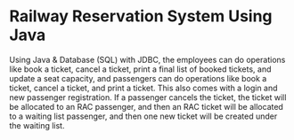 # Railway Reservation System Using Java
Using Java & Database (SQL) with JDBC, the employees can do operations like book a ticket, cancel a ticket, print a final list of booked tickets, and update a seat capacity, and passengers can do operations like book a ticket, cancel a ticket, and print a ticket. This also comes with a login and new passenger registration. If a passenger cancels the ticket, the ticket will be allocated to an RAC passenger, and then an RAC ticket will be allocated to a waiting list passenger, and then one new ticket will be created under the waiting list.
